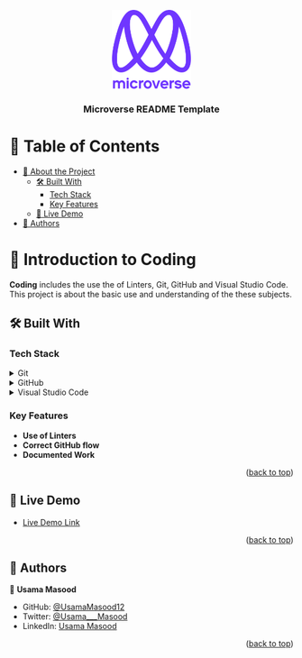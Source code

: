 <a name="readme-top"></a>

<!--
HOW TO USE:
This is an example of how you may give instructions on setting up your project locally.

Modify this file to match your project and remove sections that don't apply.

REQUIRED SECTIONS:
- Table of Contents
- About the Project
  - Built With
  - Live Demo
- Getting Started
- Authors
- Future Features
- Contributing
- Show your support
- Acknowledgements
- License

After you're finished please remove all the comments and instructions!
-->

<div align="center">

  <img src="murple_logo.png" alt="logo" width="140"  height="auto" />
  <br/>

  <h3><b>Microverse README Template</b></h3>

</div>

<!-- TABLE OF CONTENTS -->

# 📗 Table of Contents

- [📖 About the Project](#about-project)
  - [🛠 Built With](#built-with)
    - [Tech Stack](#tech-stack)
    - [Key Features](#key-features)
  - [🚀 Live Demo](#live-demo)
- [👥 Authors](#authors)

<!-- PROJECT DESCRIPTION -->

# 📖 Introduction to Coding <a name="about-project"></a>


**Coding** includes the use the of Linters, Git, GitHub and Visual Studio Code. This project is about the basic use and understanding of the these subjects.

## 🛠 Built With <a name="built-with"></a>

### Tech Stack <a name="tech-stack"></a>


<details>
  <summary>Git</summary>
  <ul>
    <li><a href="https://git-scm.com/">React.js</a></li>
  </ul>
</details>

<details>
  <summary>GitHub</summary>
  <ul>
    <li><a href="https://github.com/">Express.js</a></li>
  </ul>
</details>

<details>
<summary>Visual Studio Code</summary>
  <ul>
    <li><a href="https://visualstudio.microsoft.com/">PostgreSQL</a></li>
  </ul>
</details>

<!-- Features -->

### Key Features <a name="key-features"></a>


- **Use of Linters**
- **Correct GitHub flow**
- **Documented Work**

<p align="right">(<a href="#readme-top">back to top</a>)</p>

<!-- LIVE DEMO -->

## 🚀 Live Demo <a name="live-demo"></a>


- [Live Demo Link](https://github.com/UsamaMasood12/Hello-Microverse)

<p align="right">(<a href="#readme-top">back to top</a>)</p>



<!-- AUTHORS -->

## 👥 Authors <a name="authors"></a>

👤 **Usama Masood**

- GitHub: [@UsamaMasood12](https://github.com/UsamaMasood12)
- Twitter: [@Usama___Masood](https://twitter.com/Usama____Masood)
- LinkedIn: [Usama Masood](www.linkedin.com/in/usama-masood-b4a35014b)


<p align="right">(<a href="#readme-top">back to top</a>)</p>

